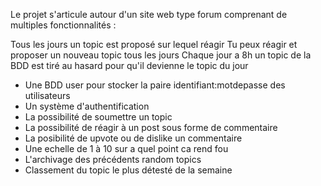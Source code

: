 Le projet s'articule autour d'un site web type forum comprenant de multiples fonctionnalités :

Tous les jours un topic est proposé sur lequel réagir
Tu peux réagir et proposer un nouveau topic tous les jours 
Chaque jour a 8h un topic de la BDD est tiré au hasard pour qu'il devienne le topic du jour


- Une BDD user pour stocker la paire identifiant:motdepasse des utilisateurs
- Un système d'authentification
- La possibilité de soumettre un topic
- La possibilité de réagir à un post sous forme de commentaire
- La posibilité de upvote ou de dislike un commentaire
- Une echelle de 1 à 10 sur a quel point ca rend fou
- L'archivage des précédents random topics
- Classement du topic le plus détesté de la semaine